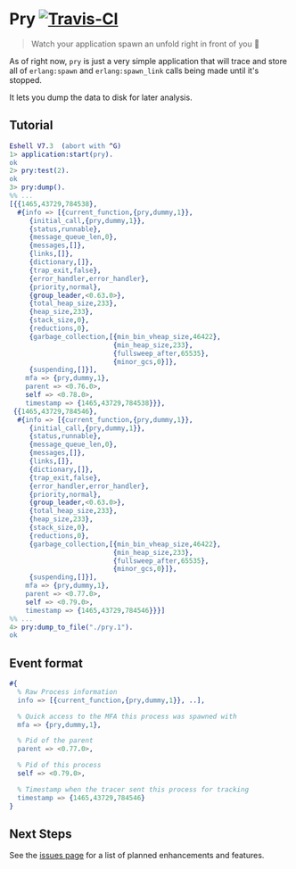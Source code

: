 # Pry [![Travis-CI](https://api.travis-ci.org/ostera/pry.svg)](https://travis-ci.org/ostera/pry)
> Watch your application spawn an unfold right in front of you 🔭

As of right now, `pry` is just a very simple application that will trace and store all of
`erlang:spawn` and `erlang:spawn_link` calls being made until it's stopped.

It lets you dump the data to disk for later analysis.

## Tutorial

```erlang
Eshell V7.3  (abort with ^G)
1> application:start(pry).
ok
2> pry:test(2).
ok
3> pry:dump().
%% ...
[{{1465,43729,784538},
  #{info => [{current_function,{pry,dummy,1}},
     {initial_call,{pry,dummy,1}},
     {status,runnable},
     {message_queue_len,0},
     {messages,[]},
     {links,[]},
     {dictionary,[]},
     {trap_exit,false},
     {error_handler,error_handler},
     {priority,normal},
     {group_leader,<0.63.0>},
     {total_heap_size,233},
     {heap_size,233},
     {stack_size,0},
     {reductions,0},
     {garbage_collection,[{min_bin_vheap_size,46422},
                          {min_heap_size,233},
                          {fullsweep_after,65535},
                          {minor_gcs,0}]},
     {suspending,[]}],
    mfa => {pry,dummy,1},
    parent => <0.76.0>,
    self => <0.78.0>,
    timestamp => {1465,43729,784538}}},
 {{1465,43729,784546},
  #{info => [{current_function,{pry,dummy,1}},
     {initial_call,{pry,dummy,1}},
     {status,runnable},
     {message_queue_len,0},
     {messages,[]},
     {links,[]},
     {dictionary,[]},
     {trap_exit,false},
     {error_handler,error_handler},
     {priority,normal},
     {group_leader,<0.63.0>},
     {total_heap_size,233},
     {heap_size,233},
     {stack_size,0},
     {reductions,0},
     {garbage_collection,[{min_bin_vheap_size,46422},
                          {min_heap_size,233},
                          {fullsweep_after,65535},
                          {minor_gcs,0}]},
     {suspending,[]}],
    mfa => {pry,dummy,1},
    parent => <0.77.0>,
    self => <0.79.0>,
    timestamp => {1465,43729,784546}}}]
%% ...
4> pry:dump_to_file("./pry.1").
ok
```

## Event format


```erlang
#{
  % Raw Process information
  info => [{current_function,{pry,dummy,1}}, ..],

  % Quick access to the MFA this process was spawned with
  mfa => {pry,dummy,1},

  % Pid of the parent
  parent => <0.77.0>,

  % Pid of this process
  self => <0.79.0>,

  % Timestamp when the tracer sent this process for tracking
  timestamp => {1465,43729,784546}
}
```

## Next Steps

See the [issues page](https://github.com/ostera/pry/issues?q=is%3Aopen+is%3Aissue+label%3Aenhancement) for a list of planned enhancements and features.
